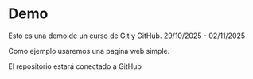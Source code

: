 # Demo

Esto es una demo de un curso de Git y GitHub.
29/10/2025 - 02/11/2025

Como ejemplo usaremos una pagina web simple.

El repositorio estará conectado a GitHub
